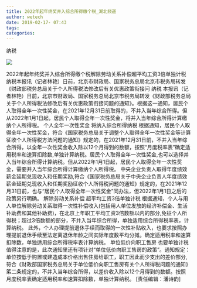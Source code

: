 ```yaml
---
title: 2022年起年终奖并入综合所得缴个税_湖北频道
author: wetech
date: 2019-02-17- 07:43
tags: 
categories: 
---
```

纳税
<!-- more -->
                
<img align="center" border="0" src="http://p2.ifengimg.com/a/2016/0810/204c433878d5cf9size1_w16_h16.png" />
                
            
2022年起年终奖并入综合所得缴个税解除劳动关系补偿超平均工资3倍单独计税纳税本报讯（记者林艳）日前，北京市财政局、国家税务总局北京市税务局转发《财政部税务总局关于个人所得税法修改后有关优惠政策衔接问
纳税
本报讯（记者林艳）日前，北京市财政局、国家税务总局北京市税务局转发《财政部税务总局关于个人所得税法修改后有关优惠政策衔接问题的通知》。根据这一通知，居民个人取得全年一次性奖金，在2021年12月31日前取得的，不并入当年综合所得。但从2022年1月1日起，居民个人取得全年一次性奖金，将并入当年综合所得计算缴纳个人所得税。
个人全年一次性奖金
将纳入综合所得纳税
根据通知，居民个人取得全年一次性奖金，符合《国家税务总局关于调整个人取得全年一次性奖金等计算征收个人所得税方法问题的通知》规定的，在2021年12月31日前，不并入当年综合所得，以全年一次性奖金收入除以12个月得到的数额，按照“月度税率表”确定适用税率和速算扣除数,单独计算纳税。居民个人取得全年一次性奖金,也可以选择并入当年综合所得计算纳税。但从2022年1月1日起，居民个人取得全年一次性奖金，需要并入当年综合所得计算缴纳个人所得税。
中央企业负责人取得年度绩效薪金延期兑现收入和任期奖励,符合《国家税务总局关于中央企业负责人年度绩效薪金延期兑现收入和任期奖励征收个人所得税问题的通知》规定的，在2021年12月31日前，也与“居民个人取得全年一次性奖金”同办法，但2022年1月1日之后的政策另行明确。
解除劳动关系补偿
超平均工资3倍单独计税
根据通知，个人与用人单位解除劳动关系取得一次性补偿收入(包括用人单位发放的经济补偿金、生活补助费和其他补助费)，在北京上年职工平均工资3倍数额以内的部分,免征个人所得税；超过3倍数额的部分，不并入当年综合所得，单独适用综合所得税率表，计算纳税。
此外，个人办理提前退休手续而取得的一次性补贴收入，也要求按照办理提前退休手续至法定离退休年龄之间实际年度数平均分摊。确定适用税率和速算扣除数，单独适用综合所得税率表计算纳税。
单位低价向职工售房
也要单独计税
值得注意的是，此次通知里还有项针对“单位低价向职工售房的政策”。通知规定：单位按低于购置或建造成本价格出售住房给职工，职工因此而少支出的差价部分,符合《财政部国家税务总局关于单位低价向职工售房有关个人所得税问题的通知》笫二条规定的，不并入当年综合所得，以差价收入除以12个月得到的数额。按照月度税率表确定适用税率和速算扣除数，单独计算纳税。
[责任编辑：潘诗韵]
            
